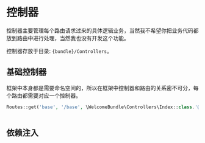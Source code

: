 # 控制器

控制器主要管理每个路由请求过来的具体逻辑业务，当然我不希望你把业务代码都放到路由中进行处理，当然我也没有开发这个功能。

控制器存放于目录: `{bundle}/Controllers`。

## 基础控制器

框架中本身都是需要命名空间的，所以在框架中控制器和路由的关系密不可分，每个路由都需要对应一个控制器。

```php
Routes::get('base', '/base', \WelcomeBundle\Controllers\Index::class.'@indexAction');
```

```php

```

## 依赖注入

